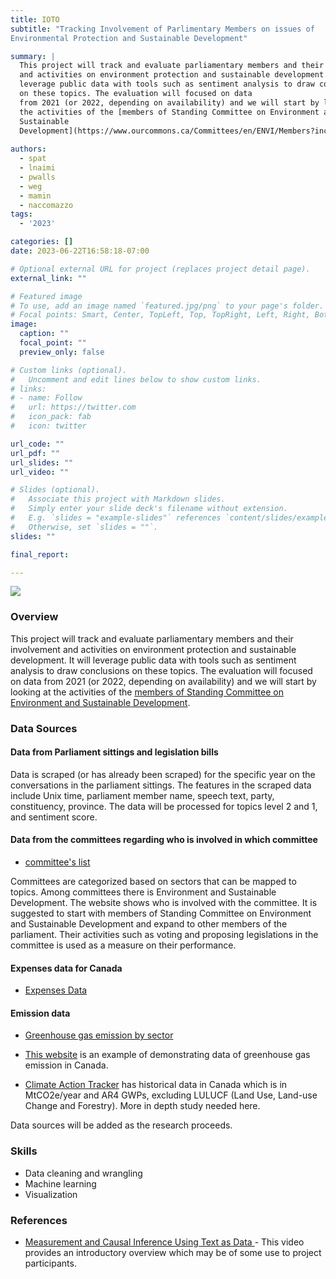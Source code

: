 ```yaml
---
title: IOTO
subtitle: "Tracking Involvement of Parlimentary Members on issues of
Environmental Protection and Sustainable Development"

summary: |
  This project will track and evaluate parliamentary members and their involvement
  and activities on environment protection and sustainable development. It will
  leverage public data with tools such as sentiment analysis to draw conclusions
  on these topics. The evaluation will focused on data
  from 2021 (or 2022, depending on availability) and we will start by looking at
  the activities of the [members of Standing Committee on Environment and
  Sustainable
  Development](https://www.ourcommons.ca/Committees/en/ENVI/Members?includeAssociates=True#AssociateMembers).
  
authors:
  - spat
  - lnaimi
  - pwalls
  - weg
  - mamin
  - naccomazzo
tags:
  - '2023'

categories: []
date: 2023-06-22T16:58:18-07:00

# Optional external URL for project (replaces project detail page).
external_link: ""

# Featured image
# To use, add an image named `featured.jpg/png` to your page's folder.
# Focal points: Smart, Center, TopLeft, Top, TopRight, Left, Right, BottomLeft, Bottom, BottomRight.
image:
  caption: ""
  focal_point: ""
  preview_only: false

# Custom links (optional).
#   Uncomment and edit lines below to show custom links.
# links:
# - name: Follow
#   url: https://twitter.com
#   icon_pack: fab
#   icon: twitter

url_code: ""
url_pdf: ""
url_slides: ""
url_video: ""

# Slides (optional).
#   Associate this project with Markdown slides.
#   Simply enter your slide deck's filename without extension.
#   E.g. `slides = "example-slides"` references `content/slides/example-slides.md`.
#   Otherwise, set `slides = ""`.
slides: ""

final_report:

---
```

![](IOTOLogo.png)

### Overview
This project will track and evaluate parliamentary members and their involvement
and activities on environment protection and sustainable development. It will
leverage public data with tools such as sentiment analysis to draw conclusions
on these topics. The evaluation will focused on data
from 2021 (or 2022, depending on availability) and we will start by looking at
the activities of the [members of Standing Committee on Environment and
Sustainable
Development](https://www.ourcommons.ca/Committees/en/ENVI/Members?includeAssociates=True#AssociateMembers).

### Data Sources
#### Data from Parliament sittings and legislation bills
Data is scraped (or has already been scraped) for the specific year on the
conversations in the parliament sittings. The features in the scraped data
include Unix time, parliament member name, speech text, party, constituency,
province. The data will be processed for topics level 2 and 1, and sentiment
score.
  
#### Data from the committees regarding who is involved in which committee 
  - [committee's list](https://www.ourcommons.ca/Committees/en/List)

Committees are categorized based on sectors that can be mapped to topics.
Among committees there is Environment and Sustainable Development. The website
shows who is involved with the committee. It is suggested to start with
members of Standing Committee on Environment and Sustainable Development and
expand to other members of the parliament. Their activities such as voting and
proposing legislations in the committee is used as a measure on their
performance.

#### Expenses data for Canada
  * [Expenses
    Data](https://www150.statcan.gc.ca/n1/daily-quotidien/221125/cg-a001-eng.htm)


#### Emission data 
  * [Greenhouse gas emission by
    sector](https://www.statista.com/statistics/503526/greenhouse-gas-emissions-share-in-canada-by-economic-sector/)

  * [This
    website](https://prairieclimatecentre.ca/2018/03/where-do-canadas-greenhouse-gas-emissions-come-from/)
    is an example of demonstrating data of greenhouse gas emission in Canada. 
  * [Climate Action Tracker](https://climateactiontracker.org/countries/canada/)
    has historical data in Canada which is in MtCO2e/year and AR4 GWPs,
    excluding LULUCF (Land Use, Land-use Change and Forestry). More in depth
    study needed here.

Data sources will be added as the research proceeds.

### Skills
  - Data cleaning and wrangling
  - Machine learning
  - Visualization

### References
  - [Measurement and Causal Inference Using Text as Data <i class="fa-solid fa-video"></i> <i class="fa-solid fa-arrow-up-right-from-square"></i>](https://sicss.io/overview/measurement-causal-inference) - This video provides an introductory overview which may be of some use to project participants.
